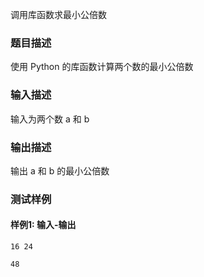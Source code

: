 调用库函数求最小公倍数

### 题目描述

使用 Python 的库函数计算两个数的最小公倍数

### 输入描述

输入为两个数 a 和 b

### 输出描述

输出 a 和 b 的最小公倍数

### 测试样例

#### 样例1: 输入-输出

```
16 24
```

```
48
```

